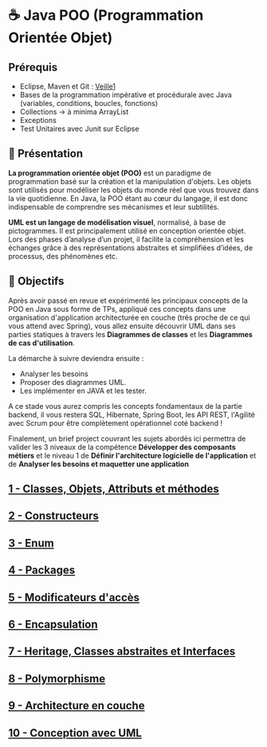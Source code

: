 # :coffee: Java POO (Programmation Orientée Objet)

## Prérequis

- Eclipse, Maven et Git : [Veille1](https://github.com/lpscda2023/veille/blob/master/veille1.md)
- Bases de la programmation impérative et procédurale avec Java (variables, conditions, boucles, fonctions)
- Collections -> à minima ArrayList
- Exceptions
- Test Unitaires avec Junit sur Eclipse

## :microphone: Présentation

**La programmation orientée objet (POO)** est un paradigme de programmation basé sur la création et la manipulation d'objets. Les objets sont utilisés pour modéliser les objets du monde réel que vous trouvez dans la vie quotidienne.
En Java, la POO étant au cœur du langage, il est donc indispensable de comprendre ses mécanismes et leur subtilités.

**UML est un langage de modélisation visuel**, normalisé, à base de pictogrammes. Il est principalement utilisé en conception orientée objet. Lors des phases d’analyse d’un projet, il facilite la compréhension et les échanges grâce à des représentations abstraites et simplifiées d’idées, de processus, des phénomènes etc.

## :dart: Objectifs

Après avoir passé en revue et expérimenté les principaux concepts de la POO en Java sous forme de TPs, appliqué ces concepts dans une organisation d'application architecturée en couche (très proche de ce qui vous attend avec Spring), vous allez ensuite découvrir UML dans ses parties statiques à travers les **Diagrammes de classes** et les **Diagrammes de cas d'utilisation**.

La démarche à suivre deviendra ensuite :
- Analyser les besoins
- Proposer des diagrammes UML.
- Les implémenter en JAVA et les tester.

A ce stade vous aurez compris les concepts fondamentaux de la partie backend, il vous restera SQL, Hibernate, Spring Boot, les API REST, l'Agilité avec Scrum pour être complètement opérationnel coté backend !

Finalement, un brief project couvrant les sujets abordés ici permettra de valider les 3 niveaux de la compétence **Développer des composants métiers** et le niveau 1 de **Définir l'architecture logicielle de l'application** et de **Analyser les besoins et maquetter une application**


## [1 - Classes, Objets, Attributs et méthodes](./docs/1.md)

## [2 - Constructeurs](./docs/2.md)

## [3 - Enum](./docs/3.md)

## [4 - Packages](./docs/4.md)

## [5 - Modificateurs d'accès](./docs/5.md)

## [6 - Encapsulation](./docs/6.md)

## [7 - Heritage,  Classes abstraites et Interfaces](./docs/7.md)

## [8 - Polymorphisme](./docs/8.md)

## [9 - Architecture en couche](./docs/9.md)

## [10 - Conception avec UML](./docs/10.md)